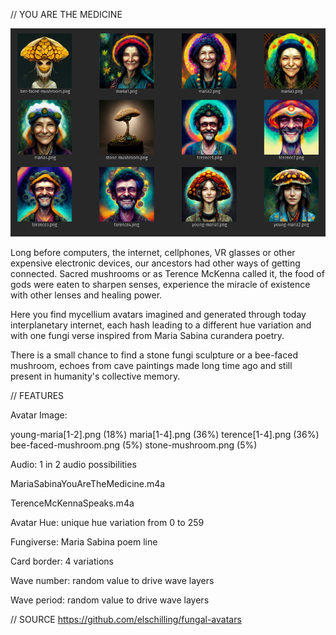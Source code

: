 // YOU ARE THE MEDICINE

![FUNGAL AVATARS vol. I](https://github.com/elschilling/fungal-avatars/blob/master/public/assets/healers.png)

Long before computers, the internet, cellphones, VR glasses or other expensive electronic devices, our ancestors had other ways of getting connected.
Sacred mushrooms or as Terence McKenna called it, the food of gods were eaten to sharpen senses, experience the miracle of existence with other lenses and healing power.

Here you find mycellium avatars imagined and generated through today interplanetary internet, each hash leading to a different hue variation and with one fungi verse inspired from Maria Sabina curandera poetry.

There is a small chance to find a stone fungi sculpture or a bee-faced mushroom, echoes from cave paintings made long time ago and still present in humanity's collective memory.

// FEATURES

Avatar Image:

young-maria[1-2].png (18%)
maria[1-4].png (36%)
terence[1-4].png (36%)
bee-faced-mushroom.png (5%)
stone-mushroom.png (5%)

Audio: 1 in 2 audio possibilities

MariaSabinaYouAreTheMedicine.m4a

TerenceMcKennaSpeaks.m4a

Avatar Hue: unique hue variation from 0 to 259

Fungiverse: Maria Sabina poem line

Card border: 4 variations

Wave number: random value to drive wave layers

Wave period: random value to drive wave layers

// SOURCE
https://github.com/elschilling/fungal-avatars

